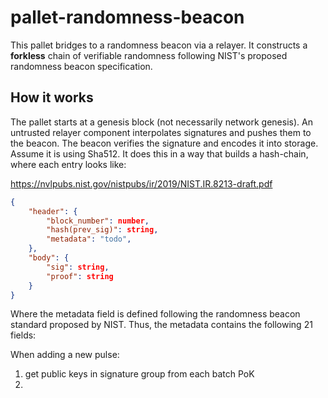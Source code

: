 # pallet-randomness-beacon

This pallet bridges to a randomness beacon via a relayer. It constructs a **forkless** chain of verifiable randomness following NIST's proposed randomness beacon specification.

## How it works

The pallet starts at a genesis block (not necessarily network genesis). 
An untrusted relayer component interpolates signatures and pushes them to the beacon.
The beacon verifies the signature and encodes it into storage.
Assume it is using Sha512.
It does this in a way that builds a hash-chain, where each entry looks like:

https://nvlpubs.nist.gov/nistpubs/ir/2019/NIST.IR.8213-draft.pdf

```json
{
    "header": {
        "block_number": number,
        "hash(prev_sig)": string,
        "metadata": "todo",
    },
    "body": {
        "sig": string,
        "proof": string
    }
}
```

Where the metadata field is defined following the randomness beacon standard proposed by NIST. Thus, the metadata contains the following 21 fields:

When adding a new pulse:
1) get public keys in signature group from each batch PoK
2) 